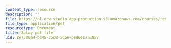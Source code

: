 ```yaml
---
content_type: resource
description: ''
file: https://ol-ocw-studio-app-production.s3.amazonaws.com/courses/res-2-002-finite-element-procedures-for-solids-and-structures-spring-2010/2e7389a4bc45c5c85d5ebed6ec7a1887_4M-ijbL1gsk.pdf
file_type: application/pdf
resourcetype: Document
title: 3play pdf file
uid: 2e7389a4-bc45-c5c8-5d5e-bed6ec7a1887
---
```

